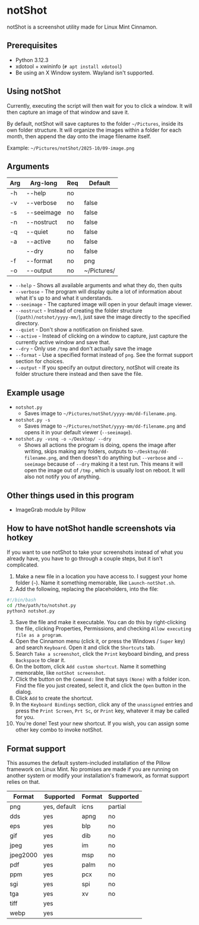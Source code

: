 # notShot

notShot is a screenshot utility made for Linux Mint Cinnamon.

## Prerequisites

- Python 3.12.3
- xdotool + xwininfo (`# apt install xdotool`)
- Be using an X Window system. Wayland isn't supported.

## Using notShot

Currently, executing the script will then wait for you to click a window. It will then capture an image of that window and save it.

By default, notShot will save captures to the folder `~/Pictures`, inside its own folder structure. It will organize the images within a folder for each month, then append the day onto the image filename itself.

Example: `~/Pictures/notShot/2025-10/09-image.png`

## Arguments

| Arg | Arg-long   | Req | Default     |
| --- | ---------- | --- | ----------- |
| -h  | --help     | no  |             |
| -v  | --verbose  | no  | false       |
| -s  | --seeimage | no  | false       |
| -n  | --nostruct | no  | false       |
| -q  | --quiet    | no  | false       |
| -a  | --active   | no  | false       |
|     | --dry      | no  | false       |
| -f  | --format   | no  | png         |
| -o  | --output   | no  | ~/Pictures/ |

- `--help` - Shows all available arguments and what they do, then quits
- `--verbose` - The program will display quite a lot of information about what it's up to and what it understands.
- `--seeimage` - The captured image will open in your default image viewer.
- `--nostruct` - Instead of creating the folder structure (`(path)/notshot/yyyy-mm/`), just save the image directly to the specified directory.
- `--quiet` - Don't show a notification on finished save.
- `--active` - Instead of clicking on a window to capture, just capture the currently active window and save that.
- `--dry` - Only use `/tmp` and don't actually save the image
- `--format` - Use a specified format instead of `png`. See the format support section for choices.
- `--output` - If you specify an output directory, notShot will create its folder structure there instead and then save the file.

## Example usage

- `notshot.py`
  - Saves image to `~/Pictures/notShot/yyyy-mm/dd-filename.png`.
- `notshot.py -s`
  - Saves image to `~/Pictures/notShot/yyyy-mm/dd-filename.png` and opens it in your default viewer (`--seeimage`).
- `notshot.py -vsnq -o ~/Desktop/ --dry`
  - Shows all actions the program is doing, opens the image after writing, skips making any folders, outputs to `~/Desktop/dd-filename.png`, and then doesn't do anything but `--verbose` and `--seeimage` because of `--dry` making it a test run. This means it will open the image out of `/tmp` , which is usually lost on reboot. It will also not notify you of anything.

## Other things used in this program

- ImageGrab module by Pillow

## How to have notShot handle screenshots via hotkey
If you want to use notShot to take your screenshots instead of what you already have, you have to go through a couple steps, but it isn't complicated.

1. Make a new file in a location you have access to. I suggest your home folder (`~`). Name it something memorable, like `Launch-notShot.sh`.
2. Add the following, replacing the placeholders, into the file:
```sh
#!/bin/bash
cd /the/path/to/notshot.py
python3 notshot.py
```
3. Save the file and make it executable. You can do this by right-clicking the file, clicking Properties, Permissions, and checking `Allow executing file as a program`.
4. Open the Cinnamon menu (click it, or press the Windows / `Super` key) and search `Keyboard`. Open it and click the `Shortcuts` tab.
5. Search `Take a screenshot`, click the `Print` keyboard binding, and press `Backspace` to clear it. 
6. On the bottom, click `Add custom shortcut`. Name it something memorable, like `notShot screenshot`.
7. Click the button on the `Command:` line that says `(None)` with a folder icon. Find the file you just created, select it, and click the `Open` button in the dialog.
8. Click `Add` to create the shortcut.
9. In the `Keyboard Bindings` section, click any of the `unassigned` entries and press the `Print Screen`, `Prt Sc`, or `Print` key, whatever it may be called for you.
10. You're done! Test your new shortcut. If you wish, you can assign some other key combo to invoke notShot.

## Format support
This assumes the default system-included installation of the Pillow framework on Linux Mint. No promises are made if you are running on another system or modify your installation's framework, as format support relies on that.

| Format   | Supported    | Format | Supported |
| -------- | ------------ | ------ | --------- |
| png      | yes, default | icns   | partial   |
| dds      | yes          | apng   | no        |
| eps      | yes          | blp    | no        |
| gif      | yes          | dib    | no        |
| jpeg     | yes          | im     | no        |
| jpeg2000 | yes          | msp    | no        |
| pdf      | yes          | palm   | no        |
| ppm      | yes          | pcx    | no        |
| sgi      | yes          | spi    | no        |
| tga      | yes          | xv     | no        |
| tiff     | yes          |        |           |
| webp     | yes          |        |           |